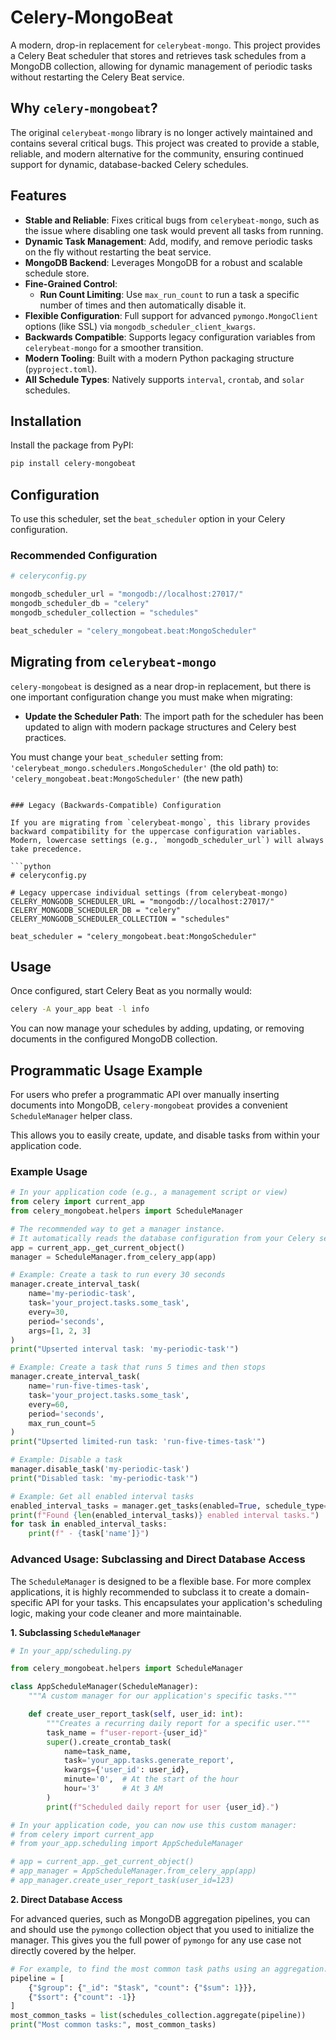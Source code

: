 # Celery-MongoBeat

<!--
[![PyPI Version](https://img.shields.io/pypi/v/celery-mongobeat.svg)](https://pypi.org/project/celery-mongobeat/)
[![PyPI - Python Version](https://img.shields.io/pypi/pyversions/celery-mongobeat)](https://pypi.org/project/celery-mongobeat)
[![License](https://img.shields.io/pypi/l/celery-mongobeat.svg)](https://opensource.org/licenses/Apache-2.0)
-->

A modern, drop-in replacement for `celerybeat-mongo`. This project provides a Celery Beat scheduler that stores and retrieves task schedules from a MongoDB collection, allowing for dynamic management of periodic tasks without restarting the Celery Beat service.

## Why `celery-mongobeat`?

The original `celerybeat-mongo` library is no longer actively maintained and contains several critical bugs. This project was created to provide a stable, reliable, and modern alternative for the community, ensuring continued support for dynamic, database-backed Celery schedules.

## Features

- **Stable and Reliable**: Fixes critical bugs from `celerybeat-mongo`, such as the issue where disabling one task would prevent all tasks from running.
- **Dynamic Task Management**: Add, modify, and remove periodic tasks on the fly without restarting the beat service.
- **MongoDB Backend**: Leverages MongoDB for a robust and scalable schedule store.
- **Fine-Grained Control**:
  - **Run Count Limiting**: Use `max_run_count` to run a task a specific number of times and then automatically disable it.
- **Flexible Configuration**: Full support for advanced `pymongo.MongoClient` options (like SSL) via `mongodb_scheduler_client_kwargs`.
- **Backwards Compatible**: Supports legacy configuration variables from `celerybeat-mongo` for a smoother transition.
- **Modern Tooling**: Built with a modern Python packaging structure (`pyproject.toml`).
- **All Schedule Types**: Natively supports `interval`, `crontab`, and `solar` schedules.

## Installation

Install the package from PyPI:

```bash
pip install celery-mongobeat
```

## Configuration

To use this scheduler, set the `beat_scheduler` option in your Celery configuration.

### Recommended Configuration

```python
# celeryconfig.py

mongodb_scheduler_url = "mongodb://localhost:27017/"
mongodb_scheduler_db = "celery"
mongodb_scheduler_collection = "schedules"

beat_scheduler = "celery_mongobeat.beat:MongoScheduler"
```

## Migrating from `celerybeat-mongo`

`celery-mongobeat` is designed as a near drop-in replacement, but there is one important configuration change you must make when migrating:

*   **Update the Scheduler Path**: The import path for the scheduler has been updated to align with modern package structures and Celery best practices.

You must change your `beat_scheduler` setting from:
`'celerybeat_mongo.schedulers.MongoScheduler'` (the old path)
to:
`'celery_mongobeat.beat:MongoScheduler'` (the new path)
```

### Legacy (Backwards-Compatible) Configuration

If you are migrating from `celerybeat-mongo`, this library provides backward compatibility for the uppercase configuration variables. Modern, lowercase settings (e.g., `mongodb_scheduler_url`) will always take precedence.

```python
# celeryconfig.py

# Legacy uppercase individual settings (from celerybeat-mongo)
CELERY_MONGODB_SCHEDULER_URL = "mongodb://localhost:27017/"
CELERY_MONGODB_SCHEDULER_DB = "celery"
CELERY_MONGODB_SCHEDULER_COLLECTION = "schedules"

beat_scheduler = "celery_mongobeat.beat:MongoScheduler"
```

## Usage

Once configured, start Celery Beat as you normally would:

```bash
celery -A your_app beat -l info
```

You can now manage your schedules by adding, updating, or removing documents in the configured MongoDB collection.

## Programmatic Usage Example

For users who prefer a programmatic API over manually inserting documents into MongoDB, `celery-mongobeat` provides a convenient `ScheduleManager` helper class.

This allows you to easily create, update, and disable tasks from within your application code.

### Example Usage

```python
# In your application code (e.g., a management script or view)
from celery import current_app
from celery_mongobeat.helpers import ScheduleManager

# The recommended way to get a manager instance.
# It automatically reads the database configuration from your Celery settings.
app = current_app._get_current_object()
manager = ScheduleManager.from_celery_app(app)

# Example: Create a task to run every 30 seconds
manager.create_interval_task(
    name='my-periodic-task',
    task='your_project.tasks.some_task',
    every=30,
    period='seconds',
    args=[1, 2, 3]
)
print("Upserted interval task: 'my-periodic-task'")

# Example: Create a task that runs 5 times and then stops
manager.create_interval_task(
    name='run-five-times-task',
    task='your_project.tasks.some_task',
    every=60,
    period='seconds',
    max_run_count=5
)
print("Upserted limited-run task: 'run-five-times-task'")

# Example: Disable a task
manager.disable_task('my-periodic-task')
print("Disabled task: 'my-periodic-task'")

# Example: Get all enabled interval tasks
enabled_interval_tasks = manager.get_tasks(enabled=True, schedule_type='interval')
print(f"Found {len(enabled_interval_tasks)} enabled interval tasks.")
for task in enabled_interval_tasks:
    print(f" - {task['name']}")

```

### Advanced Usage: Subclassing and Direct Database Access

The `ScheduleManager` is designed to be a flexible base. For more complex applications, it is highly recommended to subclass it to create a domain-specific API for your tasks. This encapsulates your application's scheduling logic, making your code cleaner and more maintainable.
 
**1. Subclassing `ScheduleManager`**

```python
# In your_app/scheduling.py

from celery_mongobeat.helpers import ScheduleManager

class AppScheduleManager(ScheduleManager):
    """A custom manager for our application's specific tasks."""

    def create_user_report_task(self, user_id: int):
        """Creates a recurring daily report for a specific user."""
        task_name = f"user-report-{user_id}"
        super().create_crontab_task(
            name=task_name,
            task='your_app.tasks.generate_report',
            kwargs={'user_id': user_id},
            minute='0',  # At the start of the hour
            hour='3'     # At 3 AM
        )
        print(f"Scheduled daily report for user {user_id}.")

# In your application code, you can now use this custom manager:
# from celery import current_app
# from your_app.scheduling import AppScheduleManager

# app = current_app._get_current_object()
# app_manager = AppScheduleManager.from_celery_app(app)
# app_manager.create_user_report_task(user_id=123)
```

**2. Direct Database Access**

For advanced queries, such as MongoDB aggregation pipelines, you can and should use the `pymongo` collection object that you used to initialize the manager. This gives you the full power of `pymongo` for any use case not directly covered by the helper.

```python
# For example, to find the most common task paths using an aggregation:
pipeline = [
    {"$group": {"_id": "$task", "count": {"$sum": 1}}},
    {"$sort": {"count": -1}}
]
most_common_tasks = list(schedules_collection.aggregate(pipeline))
print("Most common tasks:", most_common_tasks)
```
